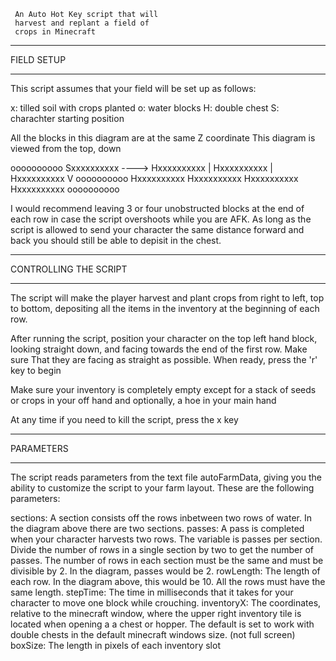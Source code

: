~~~~~~~~~~~~~ Auto Farm ~~~~~~~~~~~~~
 An Auto Hot Key script that will
 harvest and replant a field of
 crops in Minecraft
~~~~~~~~~~~~~~~~~~~~~~~~~~~~~~~~~~~~~

*************************
 FIELD SETUP
*************************
This script assumes that your field will be set up as follows:

x: tilled soil with crops planted
o: water blocks
H: double chest
S: charachter starting position

All the blocks in this diagram are at the same Z coordinate
This diagram is viewed from the top, down

 oooooooooo
Sxxxxxxxxxx ---->
Hxxxxxxxxxx  |
Hxxxxxxxxxx  |
Hxxxxxxxxxx  V
 oooooooooo 
Hxxxxxxxxxx
Hxxxxxxxxxx
Hxxxxxxxxxx
Hxxxxxxxxxx
 oooooooooo

 I would recommend leaving 3 or four unobstructed blocks at the end of each row in case the
 script overshoots while you are AFK. As long as the script is allowed to send your character
 the same distance forward and back you should still be able to depisit in the chest.

*************************
 CONTROLLING THE SCRIPT
*************************
The script will make the player harvest and plant crops from right to left,
top to bottom, depositing all the items in the inventory at the beginning of each row.

After running the script, position your character on the top left hand block,
looking straight down, and facing towards the end of the first row. Make sure
That they are facing as straight as possible. When ready, press the 'r' key
to begin

Make sure your inventory is completely empty except for a stack of seeds or crops in
your off hand and optionally, a hoe in your main hand

At any time if you need to kill the script, press the x key

*************************
PARAMETERS
*************************
The script reads parameters from the text file autoFarmData, giving you the ability to customize
the script to your farm layout. These are the following parameters:

sections: A section consists off the rows inbetween two rows of water. In the diagram above there
		  are two sections.
passes: A pass is completed when your character harvests two rows. The variable is passes per section. 
		Divide the number of rows in a single section by two to get the number of passes. The number
		of rows in each section must be the same and must be divisible by 2. In the diagram, passes would
		be 2.
rowLength: The length of each row. In the diagram above, this would be 10. All the rows must have the same
		   length.
stepTime: The time in milliseconds that it takes for your character to move one block
	while crouching.
inventoryX: The coordinates, relative to the minecraft window, where the upper right inventory tile is located
			when opening a a chest or hopper. The default is set to work with double chests in the default
			minecraft windows size. (not full screen)
boxSize: The length in pixels of each inventory slot
